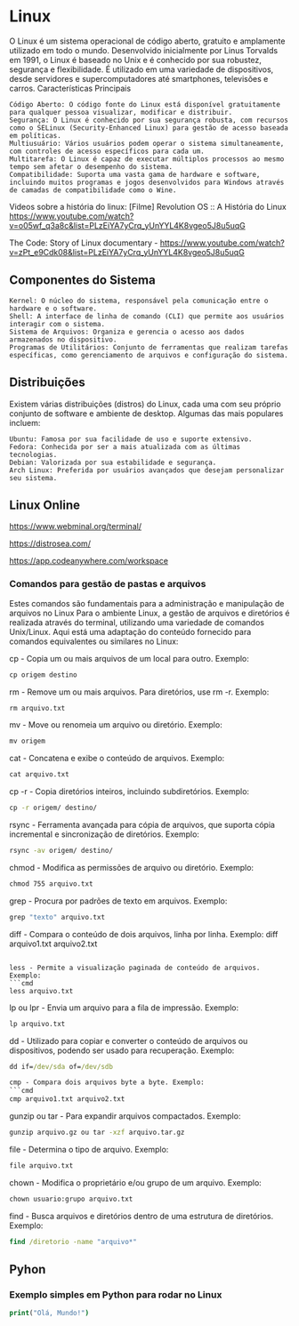 # Linux
O Linux é um sistema operacional de código aberto, gratuito e amplamente utilizado em todo o mundo. Desenvolvido inicialmente por Linus Torvalds em 1991, o Linux é baseado no Unix e é conhecido por sua robustez, segurança e flexibilidade. É utilizado em uma variedade de dispositivos, desde servidores e supercomputadores até smartphones, televisões e carros.
Características Principais

    Código Aberto: O código fonte do Linux está disponível gratuitamente para qualquer pessoa visualizar, modificar e distribuir.
    Segurança: O Linux é conhecido por sua segurança robusta, com recursos como o SELinux (Security-Enhanced Linux) para gestão de acesso baseada em políticas.
    Multiusuário: Vários usuários podem operar o sistema simultaneamente, com controles de acesso específicos para cada um.
    Multitarefa: O Linux é capaz de executar múltiplos processos ao mesmo tempo sem afetar o desempenho do sistema.
    Compatibilidade: Suporta uma vasta gama de hardware e software, incluindo muitos programas e jogos desenvolvidos para Windows através de camadas de compatibilidade como o Wine.

Videos sobre a história do linux: 
[Filme] Revolution OS :: A História do Linux  https://www.youtube.com/watch?v=o05wf_q3a8c&list=PLzEiYA7yCrq_yUnYYL4K8vgeo5J8u5uqG

 The Code: Story of Linux documentary  - https://www.youtube.com/watch?v=zPt_e9Cdk08&list=PLzEiYA7yCrq_yUnYYL4K8vgeo5J8u5uqG
 




## Componentes do Sistema

    Kernel: O núcleo do sistema, responsável pela comunicação entre o hardware e o software.
    Shell: A interface de linha de comando (CLI) que permite aos usuários interagir com o sistema.
    Sistema de Arquivos: Organiza e gerencia o acesso aos dados armazenados no dispositivo.
    Programas de Utilitários: Conjunto de ferramentas que realizam tarefas específicas, como gerenciamento de arquivos e configuração do sistema.

## Distribuições

Existem várias distribuições (distros) do Linux, cada uma com seu próprio conjunto de software e ambiente de desktop. Algumas das mais populares incluem:

    Ubuntu: Famosa por sua facilidade de uso e suporte extensivo.
    Fedora: Conhecida por ser a mais atualizada com as últimas tecnologias.
    Debian: Valorizada por sua estabilidade e segurança.
    Arch Linux: Preferida por usuários avançados que desejam personalizar seu sistema.


## Linux Online

https://www.webminal.org/terminal/  

https://distrosea.com/

https://app.codeanywhere.com/workspace


### Comandos para gestão de pastas e arquivos

Estes comandos são fundamentais para a administração e manipulação de arquivos no Linux
Para o ambiente Linux, a gestão de arquivos e diretórios é realizada através do terminal, utilizando uma variedade de comandos Unix/Linux. Aqui está uma adaptação do conteúdo fornecido para comandos equivalentes ou similares no Linux:

cp - Copia um ou mais arquivos de um local para outro. Exemplo: 
```cmd
cp origem destino
```
rm - Remove um ou mais arquivos. Para diretórios, use rm -r. Exemplo: 
```cmd
rm arquivo.txt
```
mv - Move ou renomeia um arquivo ou diretório. Exemplo: 
```cmd
mv origem 
```
cat - Concatena e exibe o conteúdo de arquivos. Exemplo: 
```cmd
cat arquivo.txt 
```
cp -r - Copia diretórios inteiros, incluindo subdiretórios. Exemplo: 
```cmd
cp -r origem/ destino/
```
rsync - Ferramenta avançada para cópia de arquivos, que suporta cópia incremental e sincronização de diretórios. Exemplo: 
```cmd
rsync -av origem/ destino/
 ```   
chmod - Modifica as permissões de arquivo ou diretório. Exemplo: 
```cmd
chmod 755 arquivo.txt
 ```   

grep - Procura por padrões de texto em arquivos. Exemplo: 
```cmd
grep "texto" arquivo.txt
```

diff - Compara o conteúdo de dois arquivos, linha por linha. Exemplo: 
diff arquivo1.txt arquivo2.txt
```

less - Permite a visualização paginada de conteúdo de arquivos. Exemplo: 
```cmd
less arquivo.txt
 ```   
lp ou lpr - Envia um arquivo para a fila de impressão. Exemplo: 
```cmd
lp arquivo.txt
```

dd - Utilizado para copiar e converter o conteúdo de arquivos ou dispositivos, podendo ser usado para recuperação. Exemplo: 
```cmd
dd if=/dev/sda of=/dev/sdb

cmp - Compara dois arquivos byte a byte. Exemplo: 
```cmd
cmp arquivo1.txt arquivo2.txt
```
gunzip ou tar - Para expandir arquivos compactados. Exemplo: 
```cmd
gunzip arquivo.gz ou tar -xzf arquivo.tar.gz
```

file - Determina o tipo de arquivo. Exemplo: 
```cmd
file arquivo.txt
```
chown - Modifica o proprietário e/ou grupo de um arquivo. Exemplo: 
```cmd
chown usuario:grupo arquivo.txt
```
find - Busca arquivos e diretórios dentro de uma estrutura de diretórios. Exemplo: 
```cmd
find /diretorio -name "arquivo*"
```

## Pyhon

### Exemplo simples em Python para rodar no Linux
```cmd
print("Olá, Mundo!")
```


